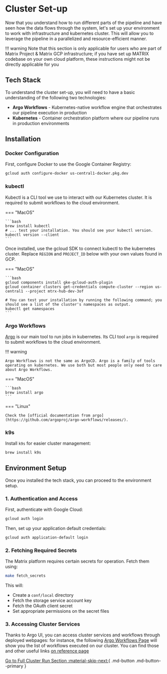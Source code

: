 # Cluster Set-up

Now that you understand how to run different parts of the pipeline and have seen how the data flows through the system, let's set up your environment to work with infrastructure and kubernetes cluster. This will allow you to leverage the pipeline in a parallelized and resource-efficient manner.

!!! warning
    Note that this section is only applicable for users who are part of Matrix Project & Matrix GCP infrastructure; if you have set up MATRIX codebase on your own cloud platform, these instructions might not be directly applicable for you

## Tech Stack

To understand the cluster set-up, you will need to have a basic understanding of the following two technologies:

* **Argo Workflows** - Kubernetes-native workflow engine that orchestrates our pipeline execution in production
* **Kubernetes** - Container orchestration platform where our pipeline runs in production environments

## Installation
### Docker Configuration

First, configure Docker to use the Google Container Registry:

```bash
gcloud auth configure-docker us-central1-docker.pkg.dev
```

### kubectl

Kubectl is a CLI tool we use to interact with our Kubernetes cluster. It is required to submit workflows to the cloud environment.

=== "MacOS"

    ```bash
    brew install kubectl
    # ... test your installation. You should see your kubectl version.
    kubectl version --client
    ```

Once installed, use the gcloud SDK to connect kubectl to the kubernetes cluster. Replace `REGION` and `PROJECT_ID` below with your own values found in GCP.

=== "MacOS"

    ```bash
    gcloud components install gke-gcloud-auth-plugin
    gcloud container clusters get-credentials compute-cluster --region us-central1 --project mtrx-hub-dev-3of
    
    # You can test your installation by running the following command; you should see a list of the cluster's namespaces as output.
    kubectl get namespaces
    ```

### Argo Workflows

[Argo](https://argoproj.github.io/) is our main tool to run jobs in kubernetes. Its CLI tool `argo` is required to submit workflows to the cloud environment.

!!! warning

    Argo Workflows is not the same as ArgoCD. Argo is a family of tools operating on kubernetes. We use both but most people only need to care about Argo Workflows.

=== "MacOS"

    ```bash
    brew install argo
    ```

=== "Linux"

    Check the [official documentation from argo](https://github.com/argoproj/argo-workflows/releases/).

### k9s

Install `k9s` for easier cluster management:

```bash
brew install k9s
```

## Environment Setup

Once you installed the tech stack, you can proceed to the environment setup.

### 1. Authentication and Access

First, authenticate with Google Cloud:

```bash
gcloud auth login
```

Then, set up your application default credentials:

```bash
gcloud auth application-default login
```

### 2. Fetching Required Secrets

The Matrix platform requires certain secrets for operation. Fetch them using:

```bash
make fetch_secrets
```

This will:

- Create a `conf/local` directory
- Fetch the storage service account key
- Fetch the OAuth client secret
- Set appropriate permissions on the secret files

### 3. Accessing Cluster Services

Thanks to Argo UI, you can access cluster services and workflows through deployed webpages: for instance, the following [Argo Workflows Page](https://argo.platform.dev.everycure.org/workflows) will show you the list of workflows executed on our cluster. You can find those and other useful links [on reference page](../../references/index.md)

[Go to Full Cluster Run Section  :material-skip-next:](../first_cluster_run/full_cluster_run.md){ .md-button .md-button--primary }

